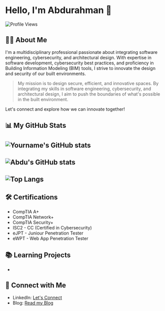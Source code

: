 # Hello, I'm Abdurahman 👋
![Profile Views](https://komarev.com/ghpvc/?username=amirasabdu)
## 👨‍💻 About Me
I'm a multidisciplinary professional passionate about integrating software engineering, cybersecurity, and architectural design. With expertise in software development, cybersecurity best practices, and proficiency in Building Information Modeling (BIM) tools, I strive to innovate the design and security of our built environments.

> My mission is to design secure, efficient, and innovative spaces. By integrating my skills in software engineering, cybersecurity, and architectural design, I aim to push the boundaries of what's possible in the built environment.

Let's connect and explore how we can innovate together!

## 📊 My GitHub Stats
![Yourname's GitHub stats](https://github-readme-streak-stats.herokuapp.com/?user=amirasabdu)
- 
![Abdu's GitHub stats](https://github-readme-stats.vercel.app/api?username=amirasabdu&show_icons=true&theme=radical)
-
![Top Langs](https://github-readme-stats.vercel.app/api/top-langs/?username=amirasabdu)
- 
## 🛠 Certifications
- CompTIA A+
- CompTIA Network+
- CompTIA Security+
- ISC2 - CC (Certified in Cybersecurity)
- eJPT - Juniour Penetration Tester
- eWPT - Web App Penetration Tester

## 📚 Learning Projects

- 

## 🤝 Connect with Me

- LinkedIn: [Let's Connect](https://www.linkedin.com/in/abdu-maha)
- Blog: [Read my Blog](https://medium.com/@archabdulrm)
